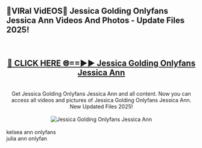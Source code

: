 <h2>🔴VIRal VidEOS🔴 Jessica Golding Onlyfans Jessica Ann Videos And Photos - Update Files 2025!</h2>
<br>
<div align="center">
<h2><a href="https://virallinks.top/odZfE0" rel="nofollow">🔴 CLICK HERE 🌐==►► Jessica Golding Onlyfans Jessica Ann</a></h2>
<br>
Get Jessica Golding Onlyfans Jessica Ann and all content. Now you can access all videos and pictures of Jessica Golding Onlyfans Jessica Ann. New Updated Files 2025!
<br>
<br>
<a href="https://virallinks.top/odZfE0" rel="nofollow" data-target="animated-image.originalLink"><img src="https://i.imgur.com/dJHk4Zq.gif)" alt="Jessica Golding Onlyfans Jessica Ann" style="max-width: 100%; display: inline-block;" data-target="animated-image.originalImage"></a>
</div>
<br>
kelsea ann onlyfans<br>
julia ann onlyfan